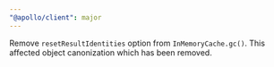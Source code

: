 ```yaml
---
"@apollo/client": major
---
```


Remove `resetResultIdentities` option from `InMemoryCache.gc()`. This affected object canonization which has been removed.
